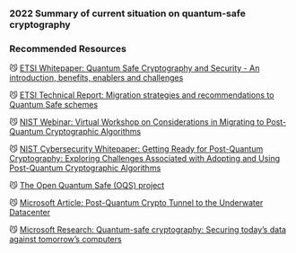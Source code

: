 ### 2022 Summary of current situation on quantum-safe cryptography

### Recommended Resources

😼 [ETSI Whitepaper: Quantum Safe Cryptography and Security - An introduction, benefits, enablers and challenges](https://www.etsi.org/images/files/ETSIWhitePapers/QuantumSafeWhitepaper.pdf)

😼 [ETSI Technical Report: Migration strategies and recommendations to Quantum Safe schemes](https://www.etsi.org/deliver/etsi_tr/103600_103699/103619/01.01.01_60/tr_103619v010101p.pdf)

😼 [NIST Webinar: Virtual Workshop on Considerations in Migrating to Post-Quantum Cryptographic Algorithms](https://www.nccoe.nist.gov/get-involved/attend-events/virtual-workshop-considerations-migrating-post-quantum-cryptographic/post-workshop-materials)

😼 [NIST Cybersecurity Whitepaper: Getting Ready for Post-Quantum Cryptography: Exploring Challenges Associated with Adopting and Using Post-Quantum Cryptographic Algorithms](https://nvlpubs.nist.gov/nistpubs/CSWP/NIST.CSWP.04282021.pdf)

😼 [The Open Quantum Safe (OQS) project](https://openquantumsafe.org/)

😼 [Microsoft Article: Post-Quantum Crypto Tunnel to the Underwater Datacenter](https://www.microsoft.com/en-us/research/project/post-quantum-crypto-tunnel-to-the-underwater-datacenter/)

😼 [Microsoft Research: Quantum-safe cryptography: Securing today’s data against tomorrow’s computers](https://youtu.be/IiEdJ5IjH_U)